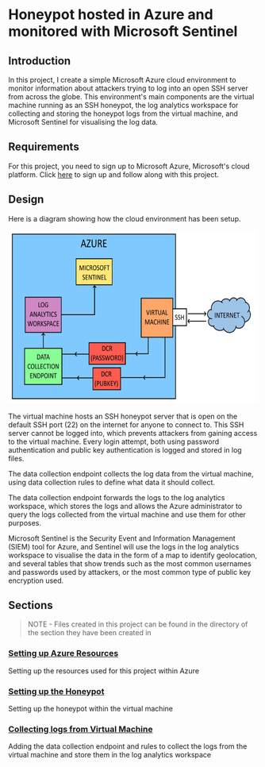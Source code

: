# Honeypot hosted in Azure and monitored with Microsoft Sentinel

## Introduction

In this project, I create a simple Microsoft Azure cloud environment to monitor information about attackers trying to log into an open SSH server from across the globe. This environment's main components are the virtual machine running as an SSH honeypot, the log analytics workspace for collecting and storing the honeypot logs from the virtual machine, and Microsoft Sentinel for visualising the log data.

## Requirements

For this project, you need to sign up to Microsoft Azure, Microsoft's cloud platform. Click [here](https://azure.microsoft.com/en-us) to sign up and follow along with this project.

## Design

Here is a diagram showing how the cloud environment has been setup.

<p align="center">
<img src="./images/project_diagram.jpg" alt="Project diagram" height="350px">
</p>

The virtual machine hosts an SSH honeypot server that is open on the default SSH port (22) on the internet for anyone to connect to. This SSH server cannot be logged into, which prevents attackers from gaining access to the virtual machine. Every login attempt, both using password authentication and public key authentication is logged and stored in log files.

The data collection endpoint collects the log data from the virtual machine, using data collection rules to define what data it should collect.

The data collection endpoint forwards the logs to the log analytics workspace, which stores the logs and allows the Azure administrator to query the logs collected from the virtual machine and use them for other purposes.

Microsoft Sentinel is the Security Event and Information Management (SIEM) tool for Azure, and Sentinel will use the logs in the log analytics workspace to visualise the data in the form of a map to identify geolocation, and several tables that show trends such as the most common usernames and passwords used by attackers, or the most common type of public key encryption used.

## Sections

> NOTE - Files created in this project can be found in the directory of the section they have been created in

### [Setting up Azure Resources](./contents/azure_setup/)

Setting up the resources used for this project within Azure

### [Setting up the Honeypot](./contents/honeypot_setup/)

Setting up the honeypot within the virtual machine

### [Collecting logs from Virtual Machine](./contents/log_collection)

Adding the data collection endpoint and rules to collect the logs from the virtual machine and store them in the log analytics workspace